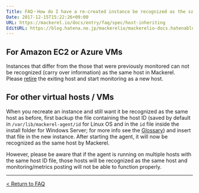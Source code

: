 ```yaml
---
Title: FAQ・How do I have a re-created instance be recognized as the same host as before?
Date: 2017-12-15T15:22:26+09:00
URL: https://mackerel.io/docs/entry/faq/spec/host-inheriting
EditURL: https://blog.hatena.ne.jp/mackerelio/mackerelio-docs.hatenablog.mackerel.io/atom/entry/8599973812326829060
---
```


## For Amazon EC2 or Azure VMs
Instances that differ from the those that were previously monitored can not be recognized (carry over information) as the same host in Mackerel.
Please [retire](https://mackerel.io/docs/entry/howto/host-retirement) the exiting host and start monitoring as a new host. 


## For other virtual hosts / VMs
When you recreate an instance and still want it be recognized as the same host as before, first backup the file containing the host ID (saved by default in `/var/lib/mackerel-agent/id` for Linux OS and in the `id` file inside the install folder for Windows Server; for more info see the [Glossary](https://mackerel.io/docs/entry/glossary#host)) and insert that file in the new instance. After starting the agent, it will now be recognized as the same host by Mackerel.

However, please be aware that if the agent is running on multiple hosts with the same host ID file, those hosts will be recognized as the same host and monitoring/metrics posting will not be able to function properly.

---

[< Return to FAQ](https://mackerel.io/docs/entry/faq)
